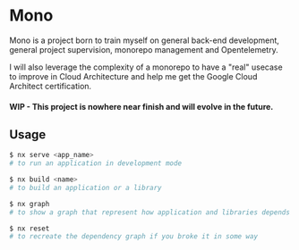 # Mono

Mono is a project born to train myself on general back-end development, general project supervision, monorepo management and Opentelemetry.

I will also leverage the complexity of a monorepo to have a "real" usecase to improve in Cloud Architecture and help me get the Google Cloud Architect certification.

#### WIP - This project is nowhere near finish and will evolve in the future.

## Usage

```sh
$ nx serve <app_name>
# to run an application in development mode
```

```sh
$ nx build <name>
# to build an application or a library
```

```sh
$ nx graph
# to show a graph that represent how application and libraries depends on each other
```

```sh
$ nx reset
# to recreate the dependency graph if you broke it in some way
```
